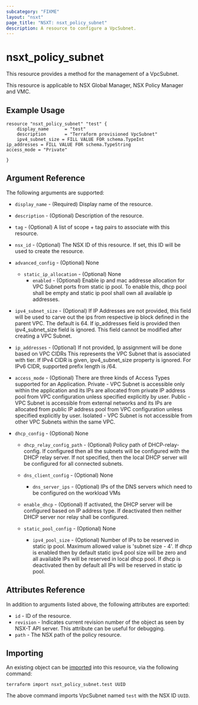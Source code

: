 ```yaml
---
subcategory: "FIXME"
layout: "nsxt"
page_title: "NSXT: nsxt_policy_subnet"
description: A resource to configure a VpcSubnet.
---
```


# nsxt_policy_subnet

This resource provides a method for the management of a VpcSubnet.

This resource is applicable to NSX Global Manager, NSX Policy Manager and VMC.

## Example Usage

```hcl
resource "nsxt_policy_subnet" "test" {
    display_name      = "test"
    description       = "Terraform provisioned VpcSubnet"
    ipv4_subnet_size = FILL VALUE FOR schema.TypeInt
ip_addresses = FILL VALUE FOR schema.TypeString
access_mode = "Private"

}
```

## Argument Reference

The following arguments are supported:

* `display_name` - (Required) Display name of the resource.
* `description` - (Optional) Description of the resource.
* `tag` - (Optional) A list of scope + tag pairs to associate with this resource.
* `nsx_id` - (Optional) The NSX ID of this resource. If set, this ID will be used to create the resource.
* `advanced_config` - (Optional) None
  * `static_ip_allocation` - (Optional) None
    * `enabled` - (Optional) Enable ip and mac addresse allocation for VPC Subnet ports from static ip pool. To enable this,
dhcp pool shall be empty and static ip pool shall own all available ip addresses.

* `ipv4_subnet_size` - (Optional) If IP Addresses are not provided, this field will be used to carve out the ips
from respective ip block defined in the parent VPC. The default is 64.
If ip_addresses field is provided then ipv4_subnet_size field is ignored.
This field cannot be modified after creating a VPC Subnet.

* `ip_addresses` - (Optional) If not provided, Ip assignment will be done based on VPC CIDRs
This represents the VPC Subnet that is associated with tier.
If IPv4 CIDR is given, ipv4_subnet_size property is ignored.
For IPv6 CIDR, supported prefix length is /64.

* `access_mode` - (Optional) There are three kinds of Access Types supported for an Application.
Private  - VPC Subnet is accessible only within the application and its IPs are allocated from
           private IP address pool from VPC configuration unless specified explicitly by user.
Public   - VPC Subnet is accessible from external networks and its IPs are allocated from public IP
           address pool from VPC configuration unless specified explicitly by user.
Isolated - VPC Subnet is not accessible from other VPC Subnets within the same VPC.

* `dhcp_config` - (Optional) None
  * `dhcp_relay_config_path` - (Optional) Policy path of DHCP-relay-config. If configured then all the subnets will be configured with the DHCP relay server.
If not specified, then the local DHCP server will be configured for all connected subnets.

  * `dns_client_config` - (Optional) None
    * `dns_server_ips` - (Optional) IPs of the DNS servers which need to be configured on the workload VMs

  * `enable_dhcp` - (Optional) If activated, the DHCP server will be configured based on IP address type.
If deactivated then neither DHCP server nor relay shall be configured.

  * `static_pool_config` - (Optional) None
    * `ipv4_pool_size` - (Optional) Number of IPs to be reserved in static ip pool. Maximum allowed value is 'subnet size - 4'.
If dhcp is enabled then by default static ipv4 pool size will be zero and all available IPs will be reserved in
local dhcp pool.
If dhcp is deactivated then by default all IPs will be reserved in static ip pool.



## Attributes Reference

In addition to arguments listed above, the following attributes are exported:

* `id` - ID of the resource.
* `revision` - Indicates current revision number of the object as seen by NSX-T API server. This attribute can be useful for debugging.
* `path` - The NSX path of the policy resource.

## Importing

An existing object can be [imported][docs-import] into this resource, via the following command:

[docs-import]: https://www.terraform.io/cli/import

```
terraform import nsxt_policy_subnet.test UUID
```

The above command imports VpcSubnet named `test` with the NSX ID `UUID`.
